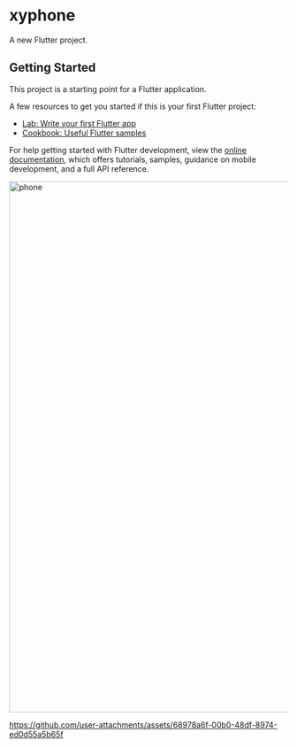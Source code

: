 # xyphone

A new Flutter project.

## Getting Started

This project is a starting point for a Flutter application.

A few resources to get you started if this is your first Flutter project:

- [Lab: Write your first Flutter app](https://docs.flutter.dev/get-started/codelab)
- [Cookbook: Useful Flutter samples](https://docs.flutter.dev/cookbook)

For help getting started with Flutter development, view the
[online documentation](https://docs.flutter.dev/), which offers tutorials,
samples, guidance on mobile development, and a full API reference.

<img width="960" alt="phone" src="https://github.com/user-attachments/assets/7d2a4a1c-e790-433d-b65e-f592a459cb48">

https://github.com/user-attachments/assets/68978a6f-00b0-48df-8974-ed0d55a5b65f

